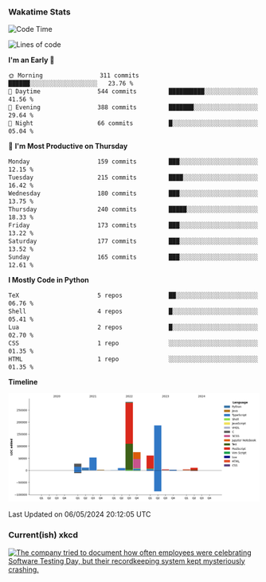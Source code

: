 ### Wakatime Stats
<!--START_SECTION:waka-->
![Code Time](http://img.shields.io/badge/Code%20Time-2%2C515%20hrs%2025%20mins-blue)

![Lines of code](https://img.shields.io/badge/From%20Hello%20World%20I%27ve%20Written-730.2%20thousand%20lines%20of%20code-blue)

**I'm an Early 🐤** 

```text
🌞 Morning                311 commits         ██████░░░░░░░░░░░░░░░░░░░   23.76 % 
🌆 Daytime                544 commits         ██████████░░░░░░░░░░░░░░░   41.56 % 
🌃 Evening                388 commits         ███████░░░░░░░░░░░░░░░░░░   29.64 % 
🌙 Night                  66 commits          █░░░░░░░░░░░░░░░░░░░░░░░░   05.04 % 
```
📅 **I'm Most Productive on Thursday** 

```text
Monday                   159 commits         ███░░░░░░░░░░░░░░░░░░░░░░   12.15 % 
Tuesday                  215 commits         ████░░░░░░░░░░░░░░░░░░░░░   16.42 % 
Wednesday                180 commits         ███░░░░░░░░░░░░░░░░░░░░░░   13.75 % 
Thursday                 240 commits         █████░░░░░░░░░░░░░░░░░░░░   18.33 % 
Friday                   173 commits         ███░░░░░░░░░░░░░░░░░░░░░░   13.22 % 
Saturday                 177 commits         ███░░░░░░░░░░░░░░░░░░░░░░   13.52 % 
Sunday                   165 commits         ███░░░░░░░░░░░░░░░░░░░░░░   12.61 % 
```


**I Mostly Code in Python** 

```text
TeX                      5 repos             ██░░░░░░░░░░░░░░░░░░░░░░░   06.76 % 
Shell                    4 repos             █░░░░░░░░░░░░░░░░░░░░░░░░   05.41 % 
Lua                      2 repos             █░░░░░░░░░░░░░░░░░░░░░░░░   02.70 % 
CSS                      1 repo              ░░░░░░░░░░░░░░░░░░░░░░░░░   01.35 % 
HTML                     1 repo              ░░░░░░░░░░░░░░░░░░░░░░░░░   01.35 % 
```



**Timeline**

![Lines of Code chart](https://raw.githubusercontent.com/joshuajeschek/joshuajeschek/main/assets/bar_graph.png)


 Last Updated on 06/05/2024 20:12:05 UTC
<!--END_SECTION:waka-->

### Current(ish) xkcd
<a id="xkcd-a" title="The company tried to document how often employees were celebrating Software Testing Day, but their recordkeeping system kept mysteriously crashing." href="https://www.xkcd.com" target="_blank">
        <img align="center" id="xkcd-img" src="https://imgs.xkcd.com/comics/software_testing_day.png" alt="The company tried to document how often employees were celebrating Software Testing Day, but their recordkeeping system kept mysteriously crashing." height=300 />
</a>
